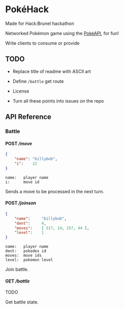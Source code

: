 #   PokéHack

Made for Hack:Brunel hackathon

Networked Pokémon game using the [PokéAPI](https://pokeapi.co/), for fun!

Write clients to consume or provide 

## TODO

*   Replace title of readme with ASCII art
*   Define `/battle` get route
*   License

*   Turn all these points into issues on the repo

##  API Reference

### Battle

####    **POST** */move*

```json
{
    "name": "billybob",
    "i":    22
}
```

```
name:   player name  
i:      move id      
```

Sends a move to be processed in the next turn.

####    **POST** */joinson*

```json
{
    "name":     "billybob",
    "dent":     4,
    "moves":    [ 517, 14, 257, 44 ],
    "level":    1
}
```

```
name:   player name
dent:   pokedex id
moves:  move ids
level:  pokemon level
```

Join battle.

####    **GET** */battle*

TODO

Get battle state.
